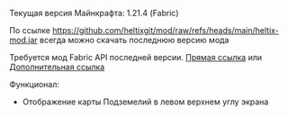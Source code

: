 Текущая версия Майнкрафта: 1.21.4 (Fabric)

По ссылке https://github.com/heltixgit/mod/raw/refs/heads/main/heltix-mod.jar всегда можно скачать последнюю версию мода  

Требуется мод Fabric API последней версии. [Прямая ссылка](https://cdn.modrinth.com/data/P7dR8mSH/versions/p96k10UR/fabric-api-0.119.4%2B1.21.4.jar) или [Дополнительная ссылка](https://modrinth.com/mod/fabric-api?version=1.21.4)

Функционал:
- Отображение карты Подземелий в левом верхнем углу экрана
